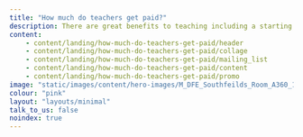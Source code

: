 ```yaml
---
title: "How much do teachers get paid?"
description: There are great benefits to teaching including a starting salary of at least £30k (or higher in London). Learn more about teachers' salaries and other benefits.
content:
    - content/landing/how-much-do-teachers-get-paid/header
    - content/landing/how-much-do-teachers-get-paid/collage
    - content/landing/how-much-do-teachers-get-paid/mailing_list
    - content/landing/how-much-do-teachers-get-paid/content
    - content/landing/how-much-do-teachers-get-paid/promo
image: "static/images/content/hero-images/M_DFE_Southfeilds_Room_A360_10445.jpg"
colour: "pink"
layout: "layouts/minimal"
talk_to_us: false
noindex: true
---
```


